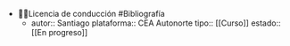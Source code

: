 - 👨‍🏫Licencia de conducción #Bibliografía
	- autor:: Santiago 
	  plataforma:: CEA Autonorte
	  tipo:: [[Curso]]
	  estado:: [[En progreso]]